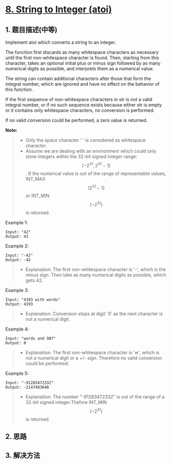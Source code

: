 # [8. String to Integer \(atoi\)](https://leetcode-cn.com/problems/string-to-integer-atoi/)

## 1. 题目描述\(中等\)

Implement atoi which converts a string to an integer.

The function first discards as many whitespace characters as necessary until the first non-whitespace character is found. Then, starting from this character, takes an optional initial plus or minus sign followed by as many numerical digits as possible, and interprets them as a numerical value.

The string can contain additional characters after those that form the integral number, which are ignored and have no effect on the behavior of this function.

If the first sequence of non-whitespace characters in str is not a valid integral number, or if no such sequence exists because either str is empty or it contains only whitespace characters, no conversion is performed.

If no valid conversion could be performed, a zero value is returned.

**Note:**

> - Only the space character ' ' is considered as whitespace character.  
> - Assume we are dealing with an environment which could only store integers within the 32-bit signed integer range: $$[−2^{31},  2^{31} − 1]$$. If the numerical value is out of the range of representable values, INT\_MAX $$(2^{31} − 1)$$ or INT\_MIN $$(−2^{31})$$ is returned.


Example 1:

```
Input: "42"  
Output: 42
```

Example 2:

```
Input: "-42"  
Output: -42  
```
> - Explanation: The first non-whitespace character is '-', which is the minus sign.  Then take as many numerical digits as possible, which gets 42.


Example 3:

```
Input: "4193 with words"  
Output: 4193  
```
> - Explanation: Conversion stops at digit '3' as the next character is not a numerical digit.


Example 4:

```
Input: "words and 987"  
Output: 0
```

> - Explanation: The first non-whitespace character is 'w', which is not a numerical digit or a +/- sign. Therefore no valid conversion could be performed.

Example 5:

```
Input: "-91283472332"  
Output: -2147483648
```
> - Explanation: The number "-91283472332" is out of the range of a 32-bit signed integer.Thefore INT\_MIN $$(−2^{31})$$ is returned.


## 2. 思路

## 3. 解决方法




